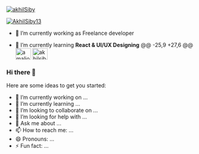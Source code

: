 <p align="left"> <a href="https://github.com/ryo-ma/github-profile-trophy"><img src="https://github-profile-trophy.vercel.app/?username=akhilSiby" alt="akhilSiby" /></a> </p>

<p align="left"> <a href="https://twitter.com/AkhilSiby13" target="blank"><img src="https://img.shields.io/twitter/follow/AkhilSiby13?logo=twitter&style=for-the-badge" alt="AkhilSiby13" /></a> </p>

- 🔭 I’m currently working as Freelance developer

- 🌱 I’m currently learning **React & UI/UX Designing**
@@ -25,9 +27,6 @@
<a href="https://twitter.com/amaljoy_258" target="blank"><img align="center" src="https://cdn.jsdelivr.net/npm/simple-icons@3.0.1/icons/twitter.svg" alt="amaljoy_258" height="30" width="40" /></a>
<a href="https://linkedin.com/in/akhilsiby" target="blank"><img align="center" src="https://cdn.jsdelivr.net/npm/simple-icons@3.0.1/icons/linkedin.svg" alt="akhilsiby" height="30" width="40" /></a>
### Hi there 👋

Here are some ideas to get you started:

- 🔭 I’m currently working on ...
- 🌱 I’m currently learning ...
- 👯 I’m looking to collaborate on ...
- 🤔 I’m looking for help with ...
- 💬 Ask me about ...
- 📫 How to reach me: ...
- 😄 Pronouns: ...
- ⚡ Fun fact: ...
